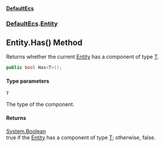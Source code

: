 #### [DefaultEcs](DefaultEcs.md 'DefaultEcs')
### [DefaultEcs](DefaultEcs.md#DefaultEcs 'DefaultEcs').[Entity](Entity.md 'DefaultEcs.Entity')

## Entity.Has<T>() Method

Returns whether the current [Entity](Entity.md 'DefaultEcs.Entity') has a component of type [T](Entity.Has_T_().md#DefaultEcs.Entity.Has_T_().T 'DefaultEcs.Entity.Has<T>().T').

```csharp
public bool Has<T>();
```
#### Type parameters

<a name='DefaultEcs.Entity.Has_T_().T'></a>

`T`

The type of the component.

#### Returns
[System.Boolean](https://docs.microsoft.com/en-us/dotnet/api/System.Boolean 'System.Boolean')  
true if the [Entity](Entity.md 'DefaultEcs.Entity') has a component of type [T](Entity.Has_T_().md#DefaultEcs.Entity.Has_T_().T 'DefaultEcs.Entity.Has<T>().T'); otherwise, false.
